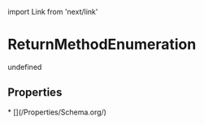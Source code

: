 import Link from 'next/link'
# ReturnMethodEnumeration

undefined

## Properties

<Grid>
* [](/Properties/Schema.org/)

</Grid>

